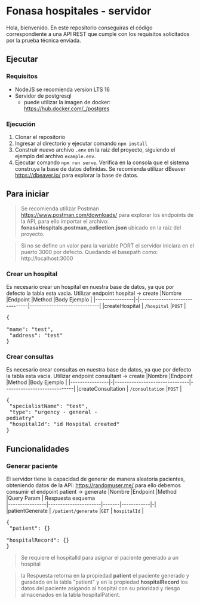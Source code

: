 # Fonasa hospitales - servidor

Hola, bienvenido.
En este repositorio conseguiras el código correspondiente a una API REST que cumple con los requisitos solicitados por la prueba técnica enviada.

## Ejecutar
### Requisitos

 - NodeJS se recomienda version LTS 16
 - Servidor de postgresql 
	 - puede utilizar la imagen de docker: https://hub.docker.com/_/postgres

### Ejecución

 1. Clonar el repositorio
 2. Ingresar al directorio y ejecutar comando `npm install`
 3. Construir nuevo archivo `.env` en la raiz del proyecto, siguiendo el ejemplo del archivo `example.env`.
 4. Ejecutar comando `npm run serve`. Verifica en la consola que el sistema construya la base de datos definidas. Se recomienda utilizar dBeaver https://dbeaver.io/ para explorar la base de datos.
 

 
## Para iniciar

> Se recomienda utilizar Postman https://www.postman.com/downloads/ para explorar los endpoints de la API, para ello importar el archivo: **fonasaHospitals.postman_collection.json** ubicado en la raiz del proyecto.

> Si no se define un valor para la variable PORT el servidor iniciara en el puerto 3000 por defecto. Quedando el basepath como: http://localhost:3000


### Crear un hospital

Es necesario crear un hospital en nuestra base de datos, ya que por defecto la tabla esta vacia. 
Utilizar endpoint hospital -> create
|Nombre          |Endpoint  |Method                          |Body Ejemplo                         |
|----------------|-|-------------------------------|-----------------------------|
|createHospital  | `/hospital` |`POST`                         | <pre>{<br> "name": "test", <br> "address": "test" <br>}</pre>
    
### Crear consultas
Es necesario crear consultas en nuestra base de datos, ya que por defecto la tabla esta vacia. 
Utilizar endpoint consultant -> create
|Nombre                |Endpoint  |Method                          |Body Ejemplo                         |
|----------------|-|-------------------------------|-----------------------------|
|createConsultation  | `/consultation` |`POST`                         | <pre>{<br> "specialistName": "test", <br> "type": "urgency - general - pediatry" <br> "hospitalId": "id Hospital created"<br>}</pre>

## Funcionalidades
### Generar paciente
El servidor tiene la capacidad de generar de manera aleatoria pacientes, obteniendo datos de la API: https://randomuser.me/ para ello debemos consumir el endpoint patient -> generate
|Nombre          |Endpoint              |Method |Query Param | Respuesta esquema                  
|----------------|----------------------|-------|------------|-|
|patientGenerate  | `/patient/generate` |`GET`  | `hospitalId`  | <pre>{<br> "patient": {} <br> "hospitalRecord": {} <br>}</pre>
> Se requiere el hospitalId para asignar el paciente generado a un hospital

>la Respuesta retorna en la propiedad **patient** el paciente generado y guradado en la tabla "patient" y en la propiedad **hospitalRecord** los datos del paciente asigando al hospital con su prioridad y riesgo almacenados en la tabla hospitalPatient.

